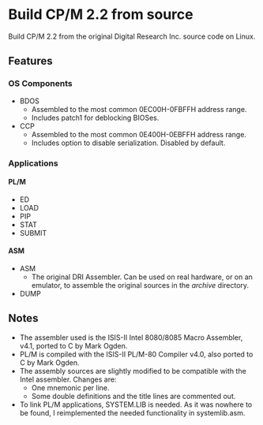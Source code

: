 # Build CP/M 2.2 from source

Build CP/M 2.2 from the original Digital Research Inc. source code on Linux.

## Features

### OS Components

* BDOS
  * Assembled to the most common 0EC00H-0FBFFH address range.
  * Includes patch1 for deblocking BIOSes.
* CCP
  * Assembled to the most common 0E400H-0EBFFH address range.
  * Includes option to disable serialization. Disabled by default.

### Applications

#### PL/M

* ED
* LOAD
* PIP
* STAT
* SUBMIT

#### ASM

* ASM
  * The original DRI Assembler. Can be used on real hardware, or on an emulator, to assemble the original sources in the _archive_ directory.
* DUMP

## Notes

* The assembler used is the ISIS-II Intel 8080/8085 Macro Assembler, v4.1, ported to C by Mark Ogden.
* PL/M is compiled with the ISIS-II PL/M-80 Compiler v4.0, also ported to C by Mark Ogden.
* The assembly sources are slightly modified to be compatible with the Intel assembler. Changes are:
  * One mnemonic per line.
  * Some double definitions and the title lines are commented out.
* To link PL/M applications, SYSTEM.LIB is needed. As it was nowhere to be found, I reimplemented the needed functionality in systemlib.asm.

